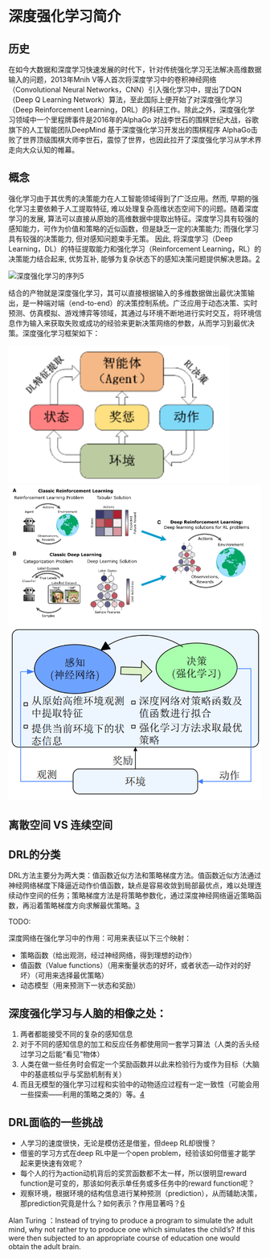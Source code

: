 

<!--
 * @version:
 * @Author:  StevenJokess（蔡舒起） https://github.com/StevenJokess
 * @Date: 2023-04-02 18:38:31
 * @LastEditors:  StevenJokess（蔡舒起） https://github.com/StevenJokess
 * @LastEditTime: 2023-09-14 03:22:43
 * @Description:
 * @Help me: 如有帮助，请赞助，失业3年了。![支付宝收款码](https://github.com/StevenJokess/d2rl/blob/master/img/%E6%94%B6.jpg)
 * @TODO::
 * @Reference:
-->
# 深度强化学习简介

## 历史

在如今大数据和深度学习快速发展的时代下，针对传统强化学习无法解决高维数据输入的问题，2013年Mnih V等人首次将深度学习中的卷积神经网络（Convolutional Neural Networks，CNN）引入强化学习中，提出了DQN（Deep Q Learning Network）算法，至此国际上便开始了对深度强化学习（Deep Reinforcement Learning，DRL）的科研工作。除此之外，深度强化学习领域中一个里程牌事件是2016年的AlphaGo 对战李世石的围棋世纪大战，谷歌旗下的人工智能团队DeepMind 基于深度强化学习开发出的围棋程序 AlphaGo击败了世界顶级围棋大师李世石，震惊了世界，也因此拉开了深度强化学习从学术界走向大众认知的帷幕。

## 概念

强化学习由于其优秀的决策能力在人工智能领域得到了广泛应用。然而, 早期的强化学习主要依赖于人工提取特征, 难以处理复杂高维状态空间下的问题。随着深度学习的发展, 算法可以直接从原始的高维数据中提取出特征。深度学习具有较强的感知能力，可作为价值和策略的近似函数，但是缺乏一定的决策能力; 而强化学习具有较强的决策能力, 但对感知问题束手无策。 因此, 将深度学习（Deep Learning，DL）的特征提取能力和强化学习（Reinforcement Learning，RL）的决策能力结合起来, 优势互补, 能够为复杂状态下的感知决策问题提供解决思路。[2]

![深度强化学习的序列[5]](../../img/DRL_sars.png)

结合的产物就是深度强化学习，其可以直接根据输入的多维数据做出最优决策输出，是一种端对端（end-to-end）的决策控制系统。广泛应用于动态决策、实时预测、仿真模拟、游戏博弈等领域，其通过与环境不断地进行实时交互，将环境信息作为输入来获取失败或成功的经验来更新决策网络的参数，从而学习到最优决策。深度强化学习框架如下：

![深度强化学习框架](../../img/DRL_frame.png)
![DRL = DL + RL](../../img/DRL_DL_RL.png)
![DRL原理图](../../img/DRL_schematic_diagram.png)

## 离散空间 VS 连续空间




## DRL的分类

DRL方法主要分为两大类：值函数近似方法和策略梯度方法。值函数近似方法通过神经网络梯度下降逼近动作价值函数，缺点是容易收敛到局部最优点，难以处理连续动作空间的任务；策略梯度方法是将策略参数化，通过深度神经网络逼近策略函数，再沿着策略梯度方向求解最优策略。[3]

TODO:

深度网络在强化学习中的作用：可用来表征以下三个映射：

- 策略函数（给出观测，经过神经网络，得到理想的动作）
- 值函数（Value functions）（用来衡量状态的好坏，或者状态—动作对的好坏）（可用来选择最优策略）
- 动态模型（用来预测下一状态和奖励）

## 深度强化学习与人脑的相像之处：

1. 两者都能接受不同的复杂的感知信息
1. 对于不同的感知信息的加工和反应任务都使用同一套学习算法（人类的舌头经过学习之后能“看见”物体）
1. 人类在做一些任务时会假定一个奖励函数并以此来检验行为或作为目标（大脑中的基底核似乎与奖励机制有关）
1. 而且无模型的强化学习过程和实验中的动物适应过程有一定一致性（可能会用一些探索——利用的策略之类的）等。[4]

## DRL面临的一些挑战

- 人学习的速度很快，无论是模仿还是借鉴，但deep RL却很慢？
- 借鉴的学习方式在deep RL中是一个open problem，经验该如何借鉴才能学起来更快速有效呢？
- 每个人的行为action动机背后的奖赏函数都不太一样，所以很明显reward function是可变的，那该如何表示单任务或多任务中的reward function呢？
- 观察环境，根据环境的结构信息进行某种预测（prediction），从而辅助决策，那prediction究竟是什么？如何表示？作用显著吗？[6]

Alan Turing ：Instead of trying to produce a program to simulate the adult mind, why not rather try to produce one which simulates the child’s? If this were then subjected to an appropriate course of education one would obtain the adult brain.

[1]: https://zhuanlan.zhihu.com/p/556399318
[2]: http://159.226.21.68/bitstream/173211/45043/1/%e6%b7%b1%e5%ba%a6%e5%bc%ba%e5%8c%96%e5%ad%a6%e4%b9%a0%e8%bf%9b%e5%b1%95_%e4%bb%8eAlphaGo%e5%88%b0AlphaGo_Zero_%e5%94%90%e6%8c%af%e9%9f%ac.pdf
[3]: https://www.china-simulation.com/article/2023/1004-731X/1004-731X-2023-35-4-671.shtml
[4]: https://www.zhihu.com/column/c_125238795
[5]: https://zhuanlan.zhihu.com/p/637642589
[6]: https://blog.csdn.net/weixin_40056577/article/details/104109073
